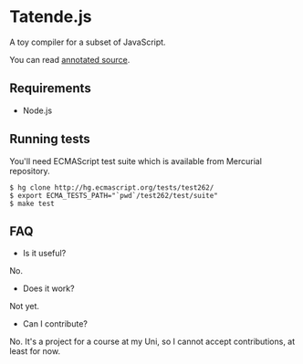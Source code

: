 # Tatende.js

A toy compiler for a subset of JavaScript.

You can read [annotated source](http://jdudek.github.com/tatende-js/).

## Requirements

* Node.js

## Running tests

You'll need ECMAScript test suite which is available from Mercurial repository.

    $ hg clone http://hg.ecmascript.org/tests/test262/
    $ export ECMA_TESTS_PATH="`pwd`/test262/test/suite"
    $ make test

## FAQ

* Is it useful?

No.

* Does it work?

Not yet.

* Can I contribute?

No. It's a project for a course at my Uni, so I cannot accept contributions, at least for now.
